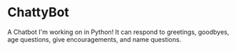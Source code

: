 # ChattyBot
A Chatbot I'm working on in Python! It can respond to greetings, goodbyes, age questions, give encouragements, and name questions.
